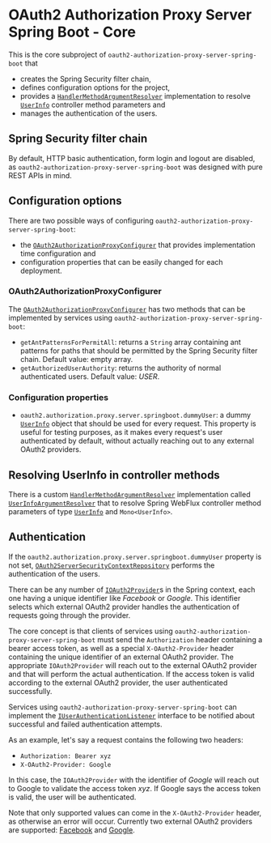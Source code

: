 # OAuth2 Authorization Proxy Server Spring Boot - Core

This is the core subproject of `oauth2-authorization-proxy-server-spring-boot` that

* creates the Spring Security filter chain,
* defines configuration options for the project,
* provides a
  [`HandlerMethodArgumentResolver`](https://docs.spring.io/spring-framework/docs/current/javadoc-api/org/springframework/web/reactive/result/method/HandlerMethodArgumentResolver.html)
  implementation to resolve
  [`UserInfo`](../providers/api/src/main/java/com/github/szgabsz91/oauth2/authorization/proxy/server/springboot/providers/api/model/UserInfo.java)
  controller method parameters and
* manages the authentication of the users.

## Spring Security filter chain

By default, HTTP basic authentication, form login and logout are disabled, as
`oauth2-authorization-proxy-server-spring-boot` was designed with pure REST APIs in mind.

## Configuration options

There are two possible ways of configuring `oauth2-authorization-proxy-server-spring-boot`:

* the [`OAuth2AuthorizationProxyConfigurer`](src/main/java/com/github/szgabsz91/oauth2/authorization/proxy/server/springboot/core/configuration/OAuth2AuthorizationProxyConfigurer.java)
  that provides implementation time configuration and
* configuration properties that can be easily changed for each deployment.

### OAuth2AuthorizationProxyConfigurer

The [`OAuth2AuthorizationProxyConfigurer`](src/main/java/com/github/szgabsz91/oauth2/authorization/proxy/server/springboot/core/configuration/OAuth2AuthorizationProxyConfigurer.java)
has two methods that can be implemented by services using `oauth2-authorization-proxy-server-spring-boot`:

* `getAntPatternsForPermitAll`: returns a `String` array containing ant patterns for paths that should be permitted
                                by the Spring Security filter chain. Default value: empty array.
* `getAuthorizedUserAuthority`: returns the authority of normal authenticated users. Default value: *USER*.

### Configuration properties

* `oauth2.authorization.proxy.server.springboot.dummyUser`: a dummy [`UserInfo`](../providers/api/src/main/java/com/github/szgabsz91/oauth2/authorization/proxy/server/springboot/providers/api/model/UserInfo.java)
                                                            object that should be used for every request. This property
                                                            is useful for testing purposes, as it makes every request's
                                                            user authenticated by default, without actually reaching out
                                                            to any external OAuth2 providers.

## Resolving UserInfo in controller methods

There is a custom [`HandlerMethodArgumentResolver`](https://docs.spring.io/spring-framework/docs/current/javadoc-api/org/springframework/web/reactive/result/method/HandlerMethodArgumentResolver.html)
implementation called [`UserInfoArgumentResolver`](src/main/java/com/github/szgabsz91/oauth2/authorization/proxy/server/springboot/core/UserInfoArgumentResolver.java)
that to resolve Spring WebFlux controller method parameters of type [`UserInfo`](../providers/api/src/main/java/com/github/szgabsz91/oauth2/authorization/proxy/server/springboot/providers/api/model/UserInfo.java)
and `Mono<UserInfo>`.

## Authentication

If the `oauth2.authorization.proxy.server.springboot.dummyUser` property is not set,
[`OAuth2ServerSecurityContextRepository`](src/main/java/com/github/szgabsz91/oauth2/authorization/proxy/server/springboot/core/OAuth2ServerSecurityContextRepository.java)
performs the authentication of the users.

There can be any number of [`IOAuth2Provider`](../providers/api/src/main/java/com/github/szgabsz91/oauth2/authorization/proxy/server/springboot/providers/api/IOAuth2Provider.java)s
in the Spring context, each one having a unique identifier like *Facebook* or *Google*. This identifier selects
which external OAuth2 provider handles the authentication of requests going through the provider.

The core concept is that clients of services using `oauth2-authorization-proxy-server-spring-boot` must send the
`Authorization` header containing a bearer access token, as well as a special `X-OAuth2-Provider` header containing the
unique identifier of an external OAuth2 provider. The appropriate `IOAuth2Provider` will reach out to the external
OAuth2 provider and that will perform the actual authentication. If the access token is valid according to the external
OAuth2 provider, the user authenticated successfully.

Services using `oauth2-authorization-proxy-server-spring-boot` can implement the
[`IUserAuthenticationListener`](src/main/java/com/github/szgabsz91/oauth2/authorization/proxy/server/springboot/core/IUserAuthenticationListener.java)
interface to be notified about successful and failed authentication attempts.

As an example, let's say a request contains the following two headers:

* `Authorization: Bearer xyz`
* `X-OAuth2-Provider: Google`

In this case, the `IOAuth2Provider` with the identifier of *Google* will reach out to Google
to validate the access token *xyz*. If Google says the access token is valid, the user will
be authenticated.

Note that only supported values can come in the `X-OAuth2-Provider` header, as otherwise an error
will occur. Currently two external OAuth2 providers are supported: [Facebook](../providers/facebook) and
[Google](../providers/google).
